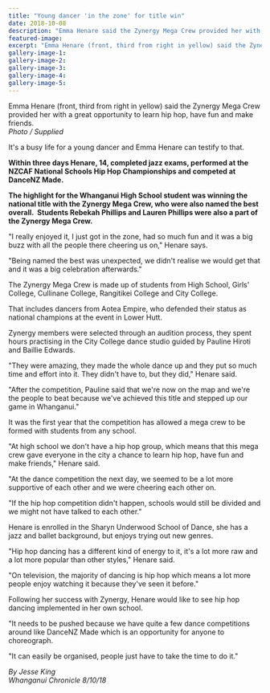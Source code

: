 ```yaml
---
title: "Young dancer 'in the zone' for title win"
date: 2018-10-08
description: "Emma Henare said the Zynergy Mega Crew provided her with a great opportunity to learn hip hop, have fun & make friends..."
featured-image: 
excerpt: "Emma Henare (front, third from right in yellow) said the Zynergy Mega Crew provided her with a great opportunity to learn hip hop, have fun and make friends."
gallery-image-1: 
gallery-image-2: 
gallery-image-3: 
gallery-image-4: 
gallery-image-5: 
---
```


<p><span>Emma Henare (front, third from right in yellow) said the Zynergy Mega Crew provided her with a great opportunity to learn hip hop, have fun and make friends.<br /><em>Photo / Supplied</em></span></p>
<p><span><span>It's a busy life for a young dancer and Emma Henare can testify to that.</span></span></p>
<p class="element element-paragraph"><strong>Within three days Henare, 14, completed jazz exams, performed at the NZCAF National Schools Hip Hop Championships and competed at DanceNZ Made.</strong></p>
<p class="element element-paragraph"><strong>The highlight for the Whanganui High School student was winning the national title with the Zynergy Mega Crew, who were also named the best overall.&nbsp; S<span>tudents Rebekah Phillips and Lauren Phillips were also a part of the&nbsp;</span><span>Zynergy Mega Crew.</span></strong></p>
<p class="element element-paragraph">"I really enjoyed it, I just got in the zone, had so much fun and it was a big buzz with all the people there cheering us on," Henare says.</p>
<p class="element element-paragraph">"Being named the best was unexpected, we didn't realise we would get that and it was a big celebration afterwards."</p>
<p class="element element-paragraph">The Zynergy Mega Crew is made up of students from High School, Girls' College, Cullinane College, Rangitikei College and City College.</p>
<p class="element element-paragraph">That includes dancers from Aotea Empire, who defended their status as national champions at the event in Lower Hutt.</p>
<p class="element element-paragraph">Zynergy members were selected through an audition process, they spent hours practising in the City College dance studio guided by Pauline Hiroti and Baillie Edwards.</p>
<p class="element element-paragraph">"They were amazing, they made the whole dance up and they put so much time and effort into it. They didn't have to, but they did," Henare said.</p>
<p class="element element-paragraph">"After the competition, Pauline said that we're now on the map and we're the people to beat because we've achieved this title and stepped up our game in Whanganui."</p>
<p class="element element-paragraph">It was the first year that the competition has allowed a mega crew to be formed with students from any school.</p>
<p class="element element-paragraph">"At high school we don't have a hip hop group, which means that this mega crew gave everyone in the city a chance to learn hip hop, have fun and make friends," Henare said.</p>
<p class="element element-paragraph">"At the dance competition the next day, we seemed to be a lot more supportive of each other and we were cheering each other on.</p>
<p class="element element-paragraph">"If the hip hop competition didn't happen, schools would still be divided and we might not have talked to each other."</p>
<p class="element element-paragraph">Henare is enrolled in the Sharyn Underwood School of Dance, she has a jazz and ballet background, but enjoys trying out new genres.</p>
<p class="element element-paragraph">"Hip hop dancing has a different kind of energy to it, it's a lot more raw and a lot more popular than other styles," Henare said.</p>
<p class="element element-paragraph">"On television, the majority of dancing is hip hop which means a lot more people enjoy watching it because they've seen it before."</p>
<p class="element element-paragraph">Following her success with Zynergy, Henare would like to see hip hop dancing implemented in her own school.</p>
<p class="element element-paragraph">"It needs to be pushed because we have quite a few dance competitions around like DanceNZ Made which is an opportunity for anyone to choreograph.</p>
<p class="element element-paragraph">"It can easily be organised, people just have to take the time to do it."</p>
<p><em>By Jesse King<br />Whanganui Chronicle 8/10/18</em></p>

